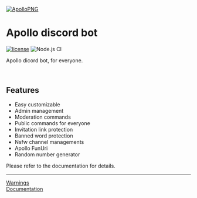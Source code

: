 [![ApolloPNG](https://github.com/mertcandav/apollo/blob/master/docs/res/apollo.png)](https://github.com/mertcandav/apollo)
# Apollo discord bot
[![license](https://camo.githubusercontent.com/890acbdcb87868b382af9a4b1fac507b9659d9bf/68747470733a2f2f696d672e736869656c64732e696f2f62616467652f6c6963656e73652d4d49542d626c75652e737667)](https://opensource.org/licenses/MIT)
![Node.js CI](https://github.com/mertcandav/apollo/workflows/Node.js%20CI/badge.svg)

Apollo dicord bot, for everyone.

<br>

## Features
+ Easy customizable
+ Admin management
+ Moderation commands
+ Public commands for everyone
+ Invitation link protection
+ Banned word protection
+ Nsfw channel managements
+ Apollo FunUri
+ Random number generator

Please refer to the documentation for details.

---
<a href="https://github.com/mertcandav/apollo/wiki/Warnings">Warnings<a/> <br>
<a href="https://github.com/mertcandav/apollo/wiki">Documentation<a/>
